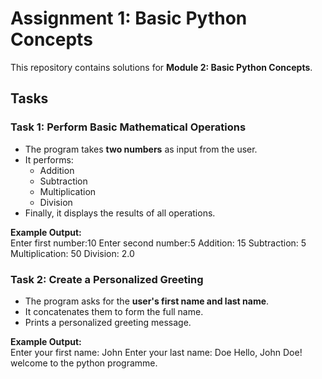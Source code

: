 # Assignment 1: Basic Python Concepts  

This repository contains solutions for **Module 2: Basic Python Concepts**.  

## Tasks  

### Task 1: Perform Basic Mathematical Operations  
- The program takes **two numbers** as input from the user.  
- It performs:  
  - Addition  
  - Subtraction  
  - Multiplication  
  - Division  
- Finally, it displays the results of all operations.  

**Example Output:**  
Enter first number:10
Enter second number:5
Addition:  15
Subtraction:  5
Multiplication:  50
Division:  2.0

### Task 2: Create a Personalized Greeting  
- The program asks for the **user's first name and last name**.  
- It concatenates them to form the full name.  
- Prints a personalized greeting message.  

**Example Output:**  
Enter your first name: John
Enter your last name: Doe
Hello, John Doe! welcome to the python programme.
